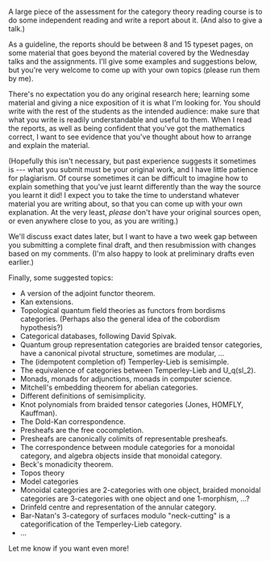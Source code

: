 A large piece of the assessment for the category theory reading course is to do some independent reading and write a report about it. (And also to give a talk.)

As a guideline, the reports should be between 8 and 15 typeset pages, on some material that goes beyond the material covered by the Wednesday talks and the assignments. I'll give some examples and suggestions below, but you're very welcome to come up with your own topics (please run them by me).

There's no expectation you do any original research here; learning some material and giving a nice exposition of it is what I'm looking for. You should write with the rest of the students as the intended audience: make sure that what you write is readily understandable and useful to them. When I read the reports, as well as being confident that you've got the mathematics correct, I want to see evidence that you've thought about how to arrange and explain the material.

(Hopefully this isn't necessary, but past experience suggests it sometimes is --- what you submit must be your original work, and I have little patience for plagiarism. Of course sometimes it can be difficult to imagine how to explain something that you've just learnt differently than the way the source you learnt it did! I expect you to take the time to understand whatever material you are writing about, so that you can come up with your own explanation. At the very least, _please_ don't have your original sources open, or even anywhere close to you, as you are writing.)

We'll discuss exact dates later, but I want to have a two week gap between you submitting a complete final draft, and then resubmission with changes based on my comments. (I'm also happy to look at preliminary drafts even earlier.)

Finally, some suggested topics:
* A version of the adjoint functor theorem.
* Kan extensions.
* Topological quantum field theories as functors from bordisms categories. (Perhaps also the general idea of the cobordism hypothesis?)
* Categorical databases, following David Spivak.
* Quantum group representation categories are braided tensor categories, have a canonical pivotal structure, sometimes are modular, ...
* The (idempotent completion of) Temperley-Lieb is semisimple.
* The equivalence of categories between Temperley-Lieb and U_q(sl_2).
* Monads, monads for adjunctions, monads in computer science.
* Mitchell's embedding theorem for abelian categories.
* Different definitions of semisimplicity.
* Knot polynomials from braided tensor categories (Jones, HOMFLY, Kauffman).
* The Dold-Kan correspondence.
* Presheafs are the free cocompletion.
* Presheafs are canonically colimits of representable presheafs.
* The correspondence between module categories for a monoidal category, and algebra objects inside that monoidal category.
* Beck's monadicity theorem.
* Topos theory
* Model categories
* Monoidal categories are 2-categories with one object, braided monoidal categories are 3-categories with one object and one 1-morphism, ...?
* Drinfeld centre and representation of the annular category.
* Bar-Natan's 3-category of surfaces modulo "neck-cutting" is a categorification of the Temperley-Lieb category.
* ...

Let me know if you want even more!